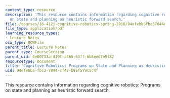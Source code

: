 ```yaml
---
content_type: resource
description: 'This resource contains information regarding cognitive robotics: Programs
  on state and planning as heuristic forward search.'
file: /courses/16-412j-cognitive-robotics-spring-2016/94efebb5fbc37044cf47b9ef579c5c4f_MIT16_412JS16_L5.pdf
file_type: application/pdf
learning_resource_types:
- Lecture Notes
ocw_type: OCWFile
parent_title: Lecture Notes
parent_type: CourseSection
parent_uid: 6e00733a-419f-a465-63ff-6b8eed7e9f82
resourcetype: Document
title: 'Cognitive Robotics: Programs on State and Planning as Heuristic Forward Search'
uid: 94efebb5-fbc3-7044-cf47-b9ef579c5c4f
---
```

This resource contains information regarding cognitive robotics: Programs on state and planning as heuristic forward search.

